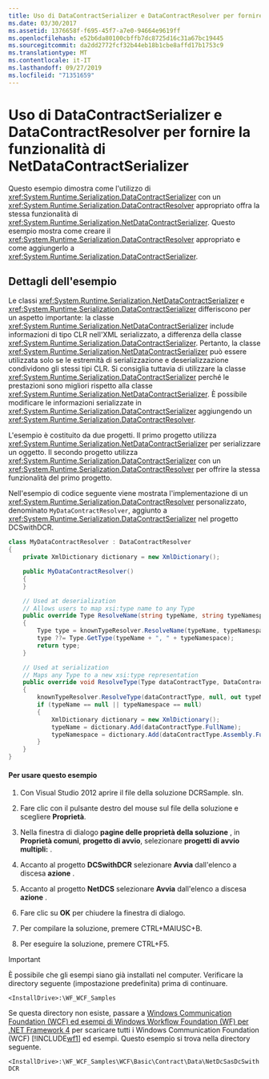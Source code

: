 ```yaml
---
title: Uso di DataContractSerializer e DataContractResolver per fornire la funzionalità di NetDataContractSerializer
ms.date: 03/30/2017
ms.assetid: 1376658f-f695-45f7-a7e0-94664e9619ff
ms.openlocfilehash: e52b6da80100cbffb7dc8725d16c31a67bc19445
ms.sourcegitcommit: da2dd2772fcf32b44eb18b1cbe8affd17b1753c9
ms.translationtype: MT
ms.contentlocale: it-IT
ms.lasthandoff: 09/27/2019
ms.locfileid: "71351659"
---
```

# <a name="using-datacontractserializer-and-datacontractresolver-to-provide-the-functionality-of-netdatacontractserializer"></a>Uso di DataContractSerializer e DataContractResolver per fornire la funzionalità di NetDataContractSerializer
Questo esempio dimostra come l'utilizzo di <xref:System.Runtime.Serialization.DataContractSerializer> con un <xref:System.Runtime.Serialization.DataContractResolver> appropriato offra la stessa funzionalità di <xref:System.Runtime.Serialization.NetDataContractSerializer>. Questo esempio mostra come creare il <xref:System.Runtime.Serialization.DataContractResolver> appropriato e come aggiungerlo a <xref:System.Runtime.Serialization.DataContractSerializer>.

## <a name="sample-details"></a>Dettagli dell'esempio
 Le classi <xref:System.Runtime.Serialization.NetDataContractSerializer> e <xref:System.Runtime.Serialization.DataContractSerializer> differiscono per un aspetto importante: la classe <xref:System.Runtime.Serialization.NetDataContractSerializer> include informazioni di tipo CLR nell'XML serializzato, a differenza della classe <xref:System.Runtime.Serialization.DataContractSerializer>. Pertanto, la classe <xref:System.Runtime.Serialization.NetDataContractSerializer> può essere utilizzata solo se le estremità di serializzazione e deserializzazione condividono gli stessi tipi CLR. Si consiglia tuttavia di utilizzare la classe <xref:System.Runtime.Serialization.DataContractSerializer> perché le prestazioni sono migliori rispetto alla classe <xref:System.Runtime.Serialization.NetDataContractSerializer>. È possibile modificare le informazioni serializzate in <xref:System.Runtime.Serialization.DataContractSerializer> aggiungendo un <xref:System.Runtime.Serialization.DataContractResolver>.

 L'esempio è costituito da due progetti. Il primo progetto utilizza <xref:System.Runtime.Serialization.NetDataContractSerializer> per serializzare un oggetto. Il secondo progetto utilizza <xref:System.Runtime.Serialization.DataContractSerializer> con un <xref:System.Runtime.Serialization.DataContractResolver> per offrire la stessa funzionalità del primo progetto.

 Nell'esempio di codice seguente viene mostrata l'implementazione di un <xref:System.Runtime.Serialization.DataContractResolver> personalizzato, denominato `MyDataContractResolver`, aggiunto a <xref:System.Runtime.Serialization.DataContractSerializer> nel progetto DCSwithDCR.

```csharp
class MyDataContractResolver : DataContractResolver
{
    private XmlDictionary dictionary = new XmlDictionary();

    public MyDataContractResolver()
    {
    }

    // Used at deserialization
    // Allows users to map xsi:type name to any Type
    public override Type ResolveName(string typeName, string typeNamespace, DataContractResolver knownTypeResolver)
    {
        Type type = knownTypeResolver.ResolveName(typeName, typeNamespace, null);
        type ??= Type.GetType(typeName + ", " + typeNamespace);
        return type;
    }

    // Used at serialization
    // Maps any Type to a new xsi:type representation
    public override void ResolveType(Type dataContractType, DataContractResolver knownTypeResolver, out XmlDictionaryString typeName, out XmlDictionaryString typeNamespace)
    {
        knownTypeResolver.ResolveType(dataContractType, null, out typeName, out typeNamespace);
        if (typeName == null || typeNamespace == null)
        {
            XmlDictionary dictionary = new XmlDictionary();
            typeName = dictionary.Add(dataContractType.FullName);
            typeNamespace = dictionary.Add(dataContractType.Assembly.FullName);
        }
    }
}
```

#### <a name="to-use-this-sample"></a>Per usare questo esempio

1. Con Visual Studio 2012 aprire il file della soluzione DCRSample. sln.

2. Fare clic con il pulsante destro del mouse sul file della soluzione e scegliere **Proprietà**.

3. Nella finestra di dialogo **pagine delle proprietà della soluzione** , in **Proprietà comuni**, **progetto di avvio**, selezionare **progetti di avvio multipli:** .

4. Accanto al progetto **DCSwithDCR** selezionare **Avvia** dall'elenco a discesa **azione** .

5. Accanto al progetto **NetDCS** selezionare **Avvia** dall'elenco a discesa **azione** .

6. Fare clic su **OK** per chiudere la finestra di dialogo.

7. Per compilare la soluzione, premere CTRL+MAIUSC+B.

8. Per eseguire la soluzione, premere CTRL+F5.

> [!IMPORTANT]
> È possibile che gli esempi siano già installati nel computer. Verificare la directory seguente (impostazione predefinita) prima di continuare.  
>   
> `<InstallDrive>:\WF_WCF_Samples`  
>   
> Se questa directory non esiste, passare a [Windows Communication Foundation (WCF) ed esempi di Windows Workflow Foundation (WF) per .NET Framework 4](https://go.microsoft.com/fwlink/?LinkId=150780) per scaricare tutti i Windows Communication Foundation (WCF) [!INCLUDE[wf1](../../../../includes/wf1-md.md)] ed esempi. Questo esempio si trova nella directory seguente.  
>   
> `<InstallDrive>:\WF_WCF_Samples\WCF\Basic\Contract\Data\NetDcSasDcSwithDCR`  
